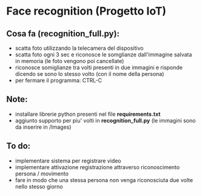 # Face recognition (Progetto IoT)
## Cosa fa (recognition_full.py):
  - scatta foto utilizzando la telecamera del dispositivo
  - scatta foto ogni 3 sec e riconosce le somglianze dall'immagine salvata in memoria (le foto vengono poi cancellate)
  - riconosce somiglianze tra volti presenti in due immagini e risponde dicendo se sono lo stesso volto (con il nome della persona)
  - per fermare il programma: CTRL-C

## Note:
  - installare librerie python presenti nel file **requirements.txt**
  - aggiunto supporto per piu' volti in **recognition_full.py** (le immagini sono da inserire in /Images)

## To do:
  - implementare sistema per registrare video
  - implementare attivazione registrazione attraverso riconoscimento persona / movimento
  - fare in modo che una stessa persona non venga riconosciuta due volte nello stesso giorno
